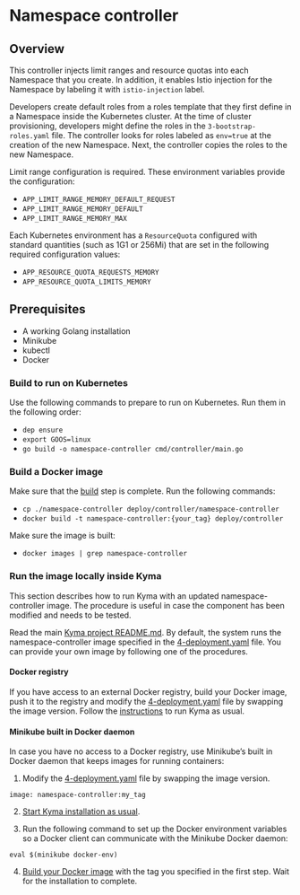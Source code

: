 # Namespace controller

## Overview

This controller injects limit ranges and resource quotas into each Namespace that you create. In addition, it enables Istio injection for the Namespace by labeling it with `istio-injection` label.

Developers create default roles from a roles template that they first define in a Namespace inside the Kubernetes cluster.
At the time of cluster provisioning, developers might define the roles in the `3-bootstrap-roles.yaml` file. The controller looks for roles labeled as `env=true` at the creation of the new Namespace. Next, the controller copies the roles to the new Namespace.

Limit range configuration is required. These environment variables provide the configuration:
* `APP_LIMIT_RANGE_MEMORY_DEFAULT_REQUEST`
* `APP_LIMIT_RANGE_MEMORY_DEFAULT`
* `APP_LIMIT_RANGE_MEMORY_MAX`

Each Kubernetes environment has a `ResourceQuota` configured with standard quantities (such as 1G1 or 256Mi) that are set in the following required configuration values:
* `APP_RESOURCE_QUOTA_REQUESTS_MEMORY`
* `APP_RESOURCE_QUOTA_LIMITS_MEMORY`

## Prerequisites

 - A working Golang installation
 - Minikube
 - kubectl
 - Docker

### Build to run on Kubernetes

Use the following commands to prepare to run on Kubernetes. Run them in the following order:

 - `dep ensure`
 - `export GOOS=linux`
 - `go build -o namespace-controller cmd/controller/main.go`

### Build a Docker image

Make sure that the [build](#build-to-run-on-kubernetes) step is complete. Run the following commands:

- `cp ./namespace-controller deploy/controller/namespace-controller`
- `docker build -t namespace-controller:{your_tag} deploy/controller`

Make sure the image is built:

- `docker images | grep namespace-controller`

### Run the image locally inside Kyma

This section describes how to run Kyma with an updated namespace-controller image. The procedure is useful in case the component has been modified and needs to be tested.

Read the main [Kyma project README.md](../../README.md). By default, the system runs the namespace-controller image specified in the [4-deployment.yaml](../../resources/core/charts/namespace-controller/templates/4-deployment.yaml) file. You can provide your own image by following one of the procedures.

#### Docker registry

 If you have access to an external Docker registry, build your Docker image, push it to the registry and modify the [4-deployment.yaml](../../resources/core/charts/namespace-controller/templates/4-deployment.yaml) file by swapping the image version. Follow the [instructions](../../docs/kyma/docs/04-02-local-installation-from-release.md) to run Kyma as usual.

#### Minikube built in Docker daemon

In case you have no access to a Docker registry, use Minikube’s built in Docker daemon that keeps images for running containers:

 1. Modify the [4-deployment.yaml](../../resources/core/charts/namespace-controller/templates/4-deployment.yaml) file by swapping the image version.
```
image: namespace-controller:my_tag
```

2. [Start Kyma installation as usual](../../docs/kyma/docs/04-02-local-installation-from-release.md).

3. Run the following command to set up the Docker environment variables so a Docker client can communicate with the Minikube Docker daemon:
```
eval $(minikube docker-env)
```

4. [Build your Docker image](#build-a-docker-image) with the tag you specified in the first step. Wait for the installation to complete.
